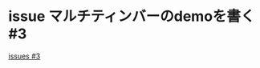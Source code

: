 # issue マルチティンバーのdemoを書く #3
[issues #3](https://github.com/cat2151/tonejs-json-sequencer/issues/3)


